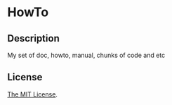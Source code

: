 # HowTo


## Description

My set of doc, howto, manual, chunks of code and etc



## License

[The MIT License](./LICENSE).
